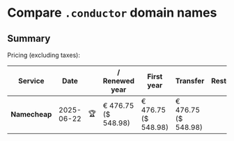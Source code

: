 # Compare `.conductor` domain names

## Summary

Pricing (excluding taxes):

| Service | Date |  | / Renewed year | First year | Transfer | Restoration |
|--|--|--|--|--|--|--|
| **Namecheap** | 2025-06-22 | 🏆 | € 476.75<br>($ 548.98) | € 476.75<br>($ 548.98) | € 476.75<br>($ 548.98) |  |
